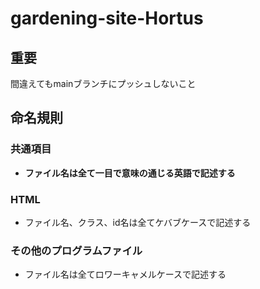 # gardening-site-Hortus

## 重要

間違えてもmainブランチにプッシュしないこと

## 命名規則

### 共通項目

- **ファイル名は全て一目で意味の通じる英語で記述する**

### HTML

- ファイル名、クラス、id名は全てケバブケースで記述する

### その他のプログラムファイル

- ファイル名は全てロワーキャメルケースで記述する
